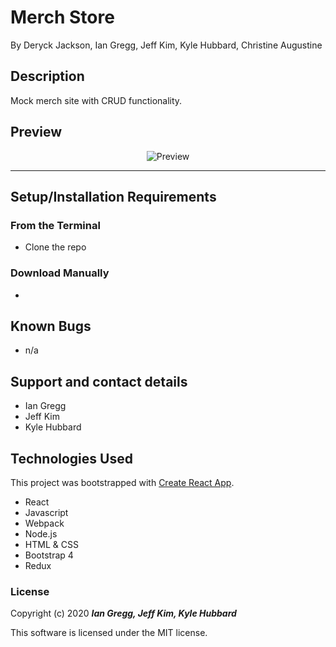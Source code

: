# Merch Store

By Deryck Jackson, Ian Gregg, Jeff Kim, Kyle Hubbard, Christine Augustine

## Description

Mock merch site with CRUD functionality. 

## Preview

<div align="center">

![Preview](merch_site.png)
</div>

---

## Setup/Installation Requirements

### From the Terminal 
* Clone the repo 


### Download Manually
*


## Known Bugs

* n/a

## Support and contact details

* Ian Gregg
* Jeff Kim
* Kyle Hubbard

## Technologies Used
This project was bootstrapped with [Create React App](https://github.com/facebook/create-react-app).

* React
* Javascript
* Webpack
* Node.js
* HTML & CSS
* Bootstrap 4
* Redux

### License

Copyright (c) 2020 **_Ian Gregg, Jeff Kim, Kyle Hubbard_**

This software is licensed under the MIT license.